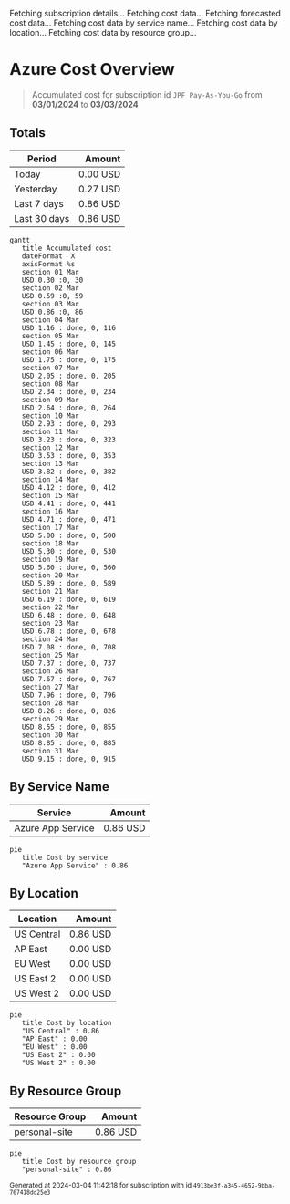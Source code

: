 Fetching subscription details...
Fetching cost data...
Fetching forecasted cost data...
Fetching cost data by service name...
Fetching cost data by location...
Fetching cost data by resource group...
# Azure Cost Overview

> Accumulated cost for subscription id `JPF Pay-As-You-Go` from **03/01/2024** to **03/03/2024**

## Totals

|Period|Amount|
|---|---:|
|Today|0.00 USD|
|Yesterday|0.27 USD|
|Last 7 days|0.86 USD|
|Last 30 days|0.86 USD|

```mermaid
gantt
   title Accumulated cost
   dateFormat  X
   axisFormat %s
   section 01 Mar
   USD 0.30 :0, 30
   section 02 Mar
   USD 0.59 :0, 59
   section 03 Mar
   USD 0.86 :0, 86
   section 04 Mar
   USD 1.16 : done, 0, 116
   section 05 Mar
   USD 1.45 : done, 0, 145
   section 06 Mar
   USD 1.75 : done, 0, 175
   section 07 Mar
   USD 2.05 : done, 0, 205
   section 08 Mar
   USD 2.34 : done, 0, 234
   section 09 Mar
   USD 2.64 : done, 0, 264
   section 10 Mar
   USD 2.93 : done, 0, 293
   section 11 Mar
   USD 3.23 : done, 0, 323
   section 12 Mar
   USD 3.53 : done, 0, 353
   section 13 Mar
   USD 3.82 : done, 0, 382
   section 14 Mar
   USD 4.12 : done, 0, 412
   section 15 Mar
   USD 4.41 : done, 0, 441
   section 16 Mar
   USD 4.71 : done, 0, 471
   section 17 Mar
   USD 5.00 : done, 0, 500
   section 18 Mar
   USD 5.30 : done, 0, 530
   section 19 Mar
   USD 5.60 : done, 0, 560
   section 20 Mar
   USD 5.89 : done, 0, 589
   section 21 Mar
   USD 6.19 : done, 0, 619
   section 22 Mar
   USD 6.48 : done, 0, 648
   section 23 Mar
   USD 6.78 : done, 0, 678
   section 24 Mar
   USD 7.08 : done, 0, 708
   section 25 Mar
   USD 7.37 : done, 0, 737
   section 26 Mar
   USD 7.67 : done, 0, 767
   section 27 Mar
   USD 7.96 : done, 0, 796
   section 28 Mar
   USD 8.26 : done, 0, 826
   section 29 Mar
   USD 8.55 : done, 0, 855
   section 30 Mar
   USD 8.85 : done, 0, 885
   section 31 Mar
   USD 9.15 : done, 0, 915
```

## By Service Name

|Service|Amount|
|---|---:|
|Azure App Service|0.86 USD|

```mermaid
pie
   title Cost by service
   "Azure App Service" : 0.86
```

## By Location

|Location|Amount|
|---|---:|
|US Central|0.86 USD|
|AP East|0.00 USD|
|EU West|0.00 USD|
|US East 2|0.00 USD|
|US West 2|0.00 USD|

```mermaid
pie
   title Cost by location
   "US Central" : 0.86
   "AP East" : 0.00
   "EU West" : 0.00
   "US East 2" : 0.00
   "US West 2" : 0.00
```

## By Resource Group

|Resource Group|Amount|
|---|---:|
|personal-site|0.86 USD|

```mermaid
pie
   title Cost by resource group
   "personal-site" : 0.86
```

<sup>Generated at 2024-03-04 11:42:18 for subscription with id `4913be3f-a345-4652-9bba-767418dd25e3`</sup>
